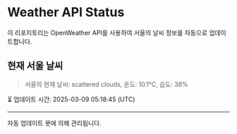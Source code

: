 
# Weather API Status

이 리포지토리는 OpenWeather API를 사용하여 서울의 날씨 정보를 자동으로 업데이트합니다.

## 현재 서울 날씨
> 서울의 현재 날씨: scattered clouds, 온도: 10.1°C, 습도: 38%

⏳ 업데이트 시간: 2025-03-09 05:18:45 (UTC)

---
자동 업데이트 봇에 의해 관리됩니다.
